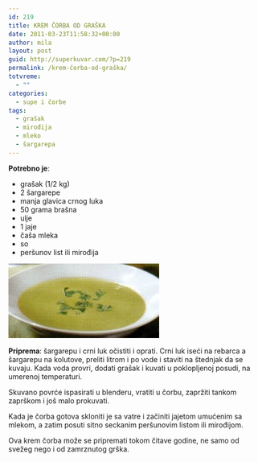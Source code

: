 ```yaml
---
id: 219
title: KREM ČORBA OD GRAŠKA
date: 2011-03-23T11:58:32+00:00
author: mila
layout: post
guid: http://superkuvar.com/?p=219
permalink: /krem-čorba-od-graška/
totvreme:
  - ""
categories:
  - supe i čorbe
tags:
  - grašak
  - mirođija
  - mleko
  - šargarepa
---
```

**Potrebno je**:

  * grašak (1/2 kg)
  * 2 šargarepe
  * manja glavica crnog luka
  * 50 grama brašna
  * ulje
  * 1 jaje
  * čaša mleka
  * so
  * peršunov list ili mirođija

![krem čorba od graška](/wp-content/uploads/2011/03/kremcorbaodgraska-300x148.jpg)

**Priprema**: šargarepu i crni luk očistiti i oprati. Crni luk iseći na rebarca a šargarepu na kolutove, preliti litrom i po vode i staviti na štednjak da se kuvaju. Kada voda provri, dodati grašak i kuvati u poklopljenoj posudi, na umerenoj temperaturi.

Skuvano povrće ispasirati u blenderu, vratiti u čorbu, zapržiti tankom zaprškom i još malo prokuvati.

Kada je čorba gotova skloniti je sa vatre i začiniti jajetom umućenim sa mlekom, a zatim posuti sitno seckanim peršunovim listom ili mirođijom.

Ova krem čorba može se pripremati tokom čitave godine, ne samo od svežeg nego i od zamrznutog grška.